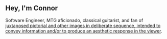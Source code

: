 <!-- [![@connorkubas's Holopin board](https://holopin.io/api/user/board?user=connorkubas)](https://holopin.io/@connorkubas) -->

<h2>Hey, I'm Connor</h2>

Software Engineer, MTG aficionado, classical guitarist, and fan of [juxtaposed pictorial and other images in deliberate sequence, intended to convey information and/or to produce an aesthetic response in the viewer](https://en.wikipedia.org/wiki/Understanding_Comics).
